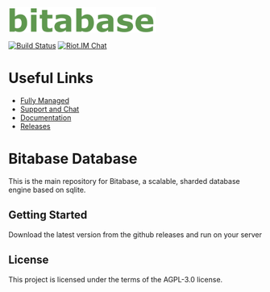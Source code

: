 <img src="logo.png" alt="Bitabase Logo" height="50px" />

[![Build Status](https://travis-ci.org/bitabase/bitabase.svg?branch=master)](https://travis-ci.org/bitabase/bitabase)
[![Riot.IM Chat](https://img.shields.io/badge/chat-riot.im-blue)](https://riot.im/app/#/room/#bitabase:matrix.org)

# Useful Links

- [Fully Managed](https://bitabase.com)
- [Support and Chat](https://riot.im/app/#/room/#bitabase:matrix.org)
- [Documentation](https://docs.bitabase.com)
- [Releases](https://github.com/bitabase/bitabase/releases)

# Bitabase Database
This is the main repository for Bitabase, a scalable, sharded database engine based on sqlite.

## Getting Started
Download the latest version from the github releases and run on your server

## License
This project is licensed under the terms of the AGPL-3.0 license.
